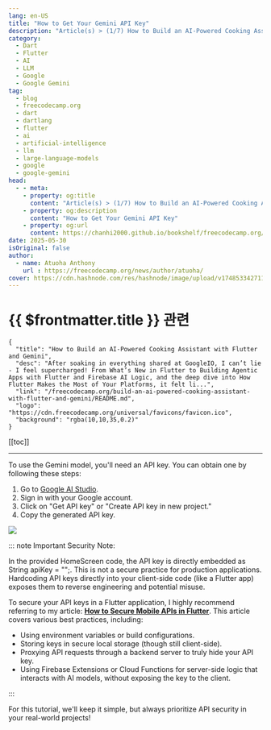 ```yaml
---
lang: en-US
title: "How to Get Your Gemini API Key"
description: "Article(s) > (1/7) How to Build an AI-Powered Cooking Assistant with Flutter and Gemini"
category:
  - Dart
  - Flutter
  - AI
  - LLM
  - Google
  - Google Gemini
tag:
  - blog
  - freecodecamp.org
  - dart
  - dartlang
  - flutter
  - ai
  - artificial-intelligence
  - llm
  - large-language-models
  - google
  - google-gemini
head:
  - - meta:
    - property: og:title
      content: "Article(s) > (1/7) How to Build an AI-Powered Cooking Assistant with Flutter and Gemini"
    - property: og:description
      content: "How to Get Your Gemini API Key"
    - property: og:url
      content: https://chanhi2000.github.io/bookshelf/freecodecamp.org/build-an-ai-powered-cooking-assistant-with-flutter-and-gemini/how-to-get-your-gemini-api-key.html
date: 2025-05-30
isOriginal: false
author:
  - name: Atuoha Anthony
    url : https://freecodecamp.org/news/author/atuoha/
cover: https://cdn.hashnode.com/res/hashnode/image/upload/v1748533427117/1c8c2384-c6a3-4ad8-ab40-1eee65b2c914.png
---
```


# {{ $frontmatter.title }} 관련

```component VPCard
{
  "title": "How to Build an AI-Powered Cooking Assistant with Flutter and Gemini",
  "desc": "After soaking in everything shared at GoogleIO, I can’t lie - I feel supercharged! From What’s New in Flutter to Building Agentic Apps with Flutter and Firebase AI Logic, and the deep dive into How Flutter Makes the Most of Your Platforms, it felt li...",
  "link": "/freecodecamp.org/build-an-ai-powered-cooking-assistant-with-flutter-and-gemini/README.md",
  "logo": "https://cdn.freecodecamp.org/universal/favicons/favicon.ico",
  "background": "rgba(10,10,35,0.2)"
}
```

[[toc]]

---

<SiteInfo
  name="How to Build an AI-Powered Cooking Assistant with Flutter and Gemini"
  desc="After soaking in everything shared at GoogleIO, I can’t lie - I feel supercharged! From What’s New in Flutter to Building Agentic Apps with Flutter and Firebase AI Logic, and the deep dive into How Flutter Makes the Most of Your Platforms, it felt li..."
  url="https://freecodecamp.org/news/build-an-ai-powered-cooking-assistant-with-flutter-and-gemini#heading-how-to-get-your-gemini-api-key"
  logo="https://cdn.freecodecamp.org/universal/favicons/favicon.ico"
  preview="https://cdn.hashnode.com/res/hashnode/image/upload/v1748533427117/1c8c2384-c6a3-4ad8-ab40-1eee65b2c914.png"/>

To use the Gemini model, you'll need an API key. You can obtain one by following these steps:

1. Go to [<FontIcon icon="fa-brands fa-google"/>Google AI Studio](https://aistudio.google.com/app/apikey).
2. Sign in with your Google account.
3. Click on "Get API key" or "Create API key in new project."
4. Copy the generated API key.

![](https://cdn.hashnode.com/res/hashnode/image/upload/v1748068929897/6e05ea8a-b80b-4bef-90c7-0ffddafa4965.png)

::: note Important Security Note:

In the provided HomeScreen code, the API key is directly embedded as String apiKey = "";. This is not a secure practice for production applications. Hardcoding API keys directly into your client-side code (like a Flutter app) exposes them to reverse engineering and potential misuse.

To secure your API keys in a Flutter application, I highly recommend referring to my article: [**How to Secure Mobile APIs in Flutter**](/freecodecamp.org/how-to-secure-mobile-apis-in-flutter.md). This article covers various best practices, including:

- Using environment variables or build configurations.
- Storing keys in secure local storage (though still client-side).
- Proxying API requests through a backend server to truly hide your API key.
- Using Firebase Extensions or Cloud Functions for server-side logic that interacts with AI models, without exposing the key to the client.

:::

For this tutorial, we'll keep it simple, but always prioritize API security in your real-world projects!

